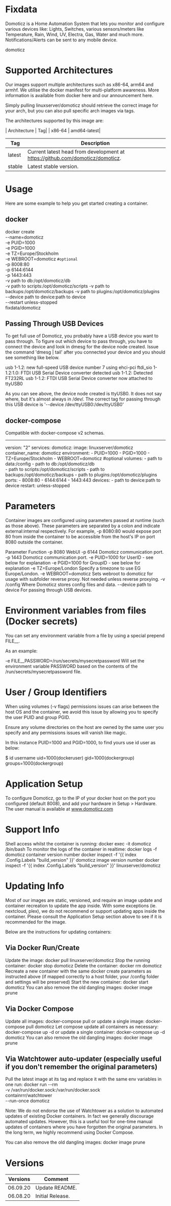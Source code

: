 # Fixdata
Domoticz is a Home Automation System that lets you monitor and configure various devices like: Lights, Switches, various sensors/meters like Temperature, Rain, Wind, UV, Electra, Gas, Water and much more. Notifications/Alerts can be sent to any mobile device.

domoticz

# Supported Architectures
Our images support multiple architectures such as x86-64, arm64 and armhf. We utilise the docker manifest for multi-platform awareness. More information is available from docker here and our announcement here.

Simply pulling linuxserver/domoticz should retrieve the correct image for your arch, but you can also pull specific arch images via tags.

The architectures supported by this image are:

| Architecture | Tag|
| x86-64       | amd64-latest|


| Tag           | Description |
| ------------- | ----------- |
| latest        | Current latest head from development at https://github.com/domoticz/domoticz.|
| stable        | Latest stable version.|

# Usage
Here are some example to help you get started creating a container.

## docker
docker create \
  --name=domoticz \
  -e PUID=1000 \
  -e PGID=1000 \
  -e TZ=Europe/Stockholm \
  -e WEBROOT=domoticz `#optional` \
  -p 8008:80 \
  -p 6144:6144 \
  -p 1443:443 \
  -v path to db:/opt/domoticz/db \
  -v path to scripts:/opt/domoticz/scripts
  -v path to backups:/opt/domoticz/backups
  -v path to plugins:/opt/domoticz/plugins  
  --device path to device:path to device \
  --restart unless-stopped \
  fixdata/domoticz

## Passing Through USB Devices
To get full use of Domoticz, you probably have a USB device you want to pass through. To figure out which device to pass through, you have to connect the device and look in dmesg for the device node created. Issue the command 'dmesg | tail' after you connected your device and you should see something like below.

usb 1-1.2: new full-speed USB device number 7 using ehci-pci
ftdi_sio 1-1.2:1.0: FTDI USB Serial Device converter detected
usb 1-1.2: Detected FT232RL
usb 1-1.2: FTDI USB Serial Device converter now attached to ttyUSB0

As you can see above, the device node created is ttyUSB0. It does not say where, but it's almost always in /dev/. The correct tag for passing through this USB device is '--device /dev/ttyUSB0:/dev/ttyUSB0'

## docker-compose
Compatible with docker-compose v2 schemas.

---
version: "2"
services:
  domoticz:
    image: linuxserver/domoticz
    container_name: domoticz
    environment:
      - PUID=1000
      - PGID=1000
      - TZ=Europe/Stockholm
      - WEBROOT=domoticz #optional
    volumes:
      - path to data:/config
      - path to db:/opt/domoticz/db \
      - path to scripts:/opt/domoticz/scripts
      - path to backups:/opt/domoticz/backups
      - path to plugins:/opt/domoticz/plugins  
    ports:
      - 8008:80
      - 6144:6144
      - 1443:443
    devices:
      - path to device:path to device
    restart: unless-stopped

# Parameters
Container images are configured using parameters passed at runtime (such as those above). These parameters are separated by a colon and indicate external:internal respectively. For example, -p 8080:80 would expose port 80 from inside the container to be accessible from the host's IP on port 8080 outside the container.

Parameter	Function
-p 8080	WebUI
-p 6144	Domoticz communication port.
-p 1443	Domoticz communication port.
-e PUID=1000	for UserID - see below for explanation
-e PGID=1000	for GroupID - see below for explanation
-e TZ=Europe/London	Specify a timezone to use EG Europe/London.
-e WEBROOT=domoticz	Sets webroot to domoticz for usage with subfolder reverse proxy. Not needed unless reverse proxying.
-v /config	Where Domoticz stores config files and data.
--device path to device	For passing through USB devices.

# Environment variables from files (Docker secrets)
You can set any environment variable from a file by using a special prepend FILE__.

As an example:

-e FILE__PASSWORD=/run/secrets/mysecretpassword
Will set the environment variable PASSWORD based on the contents of the /run/secrets/mysecretpassword file.

# User / Group Identifiers
When using volumes (-v flags) permissions issues can arise between the host OS and the container, we avoid this issue by allowing you to specify the user PUID and group PGID.

Ensure any volume directories on the host are owned by the same user you specify and any permissions issues will vanish like magic.

In this instance PUID=1000 and PGID=1000, to find yours use id user as below:

  $ id username
    uid=1000(dockeruser) gid=1000(dockergroup) groups=1000(dockergroup)
 

# Application Setup
To configure Domoticz, go to the IP of your docker host on the port you configured (default 8008), and add your hardware in Setup > Hardware. The user manual is available at www.domoticz.com

# Support Info
Shell access whilst the container is running: docker exec -it domoticz /bin/bash
To monitor the logs of the container in realtime: docker logs -f domoticz
container version number
docker inspect -f '{{ index .Config.Labels "build_version" }}' domoticz
image version number
docker inspect -f '{{ index .Config.Labels "build_version" }}' linuxserver/domoticz

# Updating Info
Most of our images are static, versioned, and require an image update and container recreation to update the app inside. With some exceptions (ie. nextcloud, plex), we do not recommend or support updating apps inside the container. Please consult the Application Setup section above to see if it is recommended for the image.

Below are the instructions for updating containers:

## Via Docker Run/Create
Update the image: docker pull linuxserver/domoticz
Stop the running container: docker stop domoticz
Delete the container: docker rm domoticz
Recreate a new container with the same docker create parameters as instructed above (if mapped correctly to a host folder, your /config folder and settings will be preserved)
Start the new container: docker start domoticz
You can also remove the old dangling images: docker image prune

## Via Docker Compose
Update all images: docker-compose pull
or update a single image: docker-compose pull domoticz
Let compose update all containers as necessary: docker-compose up -d
or update a single container: docker-compose up -d domoticz
You can also remove the old dangling images: docker image prune

## Via Watchtower auto-updater (especially useful if you don't remember the original parameters)
Pull the latest image at its tag and replace it with the same env variables in one run:
docker run --rm \
-v /var/run/docker.sock:/var/run/docker.sock \
containrrr/watchtower \
--run-once domoticz

Note: We do not endorse the use of Watchtower as a solution to automated updates of existing Docker containers. In fact we generally discourage automated updates. However, this is a useful tool for one-time manual updates of containers where you have forgotten the original parameters. In the long term, we highly recommend using Docker Compose.

You can also remove the old dangling images: docker image prune

# Versions
|Versions|Comment|
|--------|-------|
|06.09.20| Update README.|
|06.08.20| Initial Release.|
